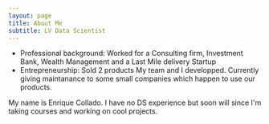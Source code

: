```yaml
---
layout: page
title: About Me 
subtitle: LV Data Scientist
---
```



- Professional background: Worked for a Consulting firm, Investment Bank, Wealth Management and a Last Mile delivery Startup
- Entrepreneurship: Sold 2 products My team and I developped. Currently giving maintanance to some small companies which happen to use our products. 

My name is Enrique Collado. I have no DS experience but soon will since I'm taking courses and working on cool projects.



